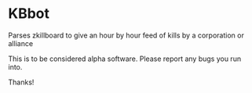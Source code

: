 # KBbot
Parses zkillboard to give an hour by hour feed of kills by a corporation or alliance

This is to be considered alpha software. Please report any bugs you run into.

Thanks!
